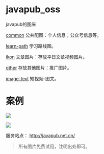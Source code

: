 # javapub_oss
javapub的图床

[common](common) 公共配图：个人信息；公众号信息等。

[learn-path](learn-path) 学习路线图。

[ikon](ikon) 文章图片：存放平日文章视频图片。

[other](other) 存放其他图片：推广图片。

[image-text](image-text) 短视频-图文。


# 案例

![](https://ghproxy.com/https://raw.githubusercontent.com/Rodert/JavaPub-Interview/main/src/sc/spring/spring-javapub-java.png?raw=true)

![](https://ghproxy.com/https://raw.githubusercontent.com/Rodert/javapub_oss/main/common/javapub-debackground.png?raw=true)



服务站点： http://javapub.net.cn/




> 所有图片免费试用，注明出处即可。

